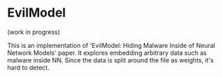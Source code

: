 # EvilModel

(work in progress)

This is an implementation of 'EvilModel: Hiding Malware Inside of Neural Network Models' paper. It explores embedding arbitrary data such as malware inside NN. Since the data is split around the file as weights, it's hard to detect.
